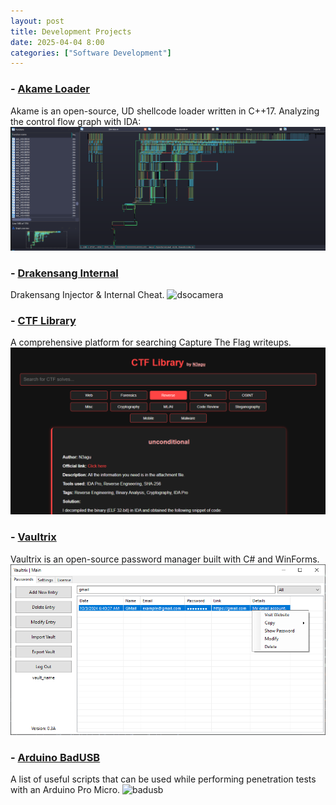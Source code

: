 ```yaml
---
layout: post
title: Development Projects
date: 2025-04-04 8:00
categories: ["Software Development"]
---
```


### - [Akame Loader](https://github.com/N3agu/Akame-Loader)
Akame is an open-source, UD shellcode loader written in C++17.
Analyzing the control flow graph with IDA:
![ida](https://raw.githubusercontent.com/N3agu/Akame-Loader/main/Images/graph.png)
### - [Drakensang Internal](https://github.com/N3agu/Drakensang-Internal)
Drakensang Injector & Internal Cheat.
![dsocamera](https://raw.githubusercontent.com/N3agu/Drakensang-Internal/main/images/camera.png)
### - [CTF Library](https://n3agu.github.io/CTF-Library/)
A comprehensive platform for searching Capture The Flag writeups.
![badusb](https://raw.githubusercontent.com/N3agu/CTF-Library/refs/heads/main/images/screenshot.png)
### - [Vaultrix](https://github.com/N3agu/Vaultrix)
Vaultrix is an open-source password manager built with C# and WinForms.
![vaultrix](https://raw.githubusercontent.com/N3agu/Vaultrix/refs/heads/main/Images/Main.png)
### - [Arduino BadUSB](https://github.com/N3agu/Arduino-BadUSB)
A list of useful scripts that can be used while performing penetration tests with an Arduino Pro Micro.
![badusb](https://habrastorage.org/getpro/habr/upload_files/9ba/219/b64/9ba219b646f2945bde6dad0a1148a7ab.jpeg)